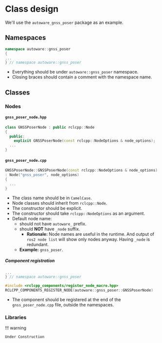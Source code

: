 # Class design

We'll use the `autoware_gnss_poser` package as an example.

## Namespaces

```cpp
namespace autoware::gnss_poser
{
...
} // namespace autoware::gnss_poser
```

- Everything should be under `autoware::gnss_poser` namespace.
- Closing braces should contain a comment with the namespace name.

## Classes

### Nodes

#### `gnss_poser_node.hpp`

```cpp
class GNSSPoserNode : public rclcpp::Node
{
  public:
    explicit GNSSPoserNode(const rclcpp::NodeOptions & node_options);
  ...
}
```

#### `gnss_poser_node.cpp`

```cpp
GNSSPoserNode::GNSSPoserNode(const rclcpp::NodeOptions & node_options)
: Node("gnss_poser", node_options)
{
  ...
}
```

- The class name should be in `CamelCase`.
- Node classes should inherit from `rclcpp::Node`.
- The constructor should be explicit.
- The constructor should take `rclcpp::NodeOptions` as an argument.
- Default node name:
  - should not have `autoware_` prefix.
  - should **NOT** have `_node` suffix.
    - **Rationale:** Node names are useful in the runtime. And output of `ros2 node list` will show only nodes anyway. Having `_node` is redundant.
  - **Example:** `gnss_poser`.

##### Component registration

```cpp
...
} // namespace autoware::gnss_poser

#include <rclcpp_components/register_node_macro.hpp>
RCLCPP_COMPONENTS_REGISTER_NODE(autoware::gnss_poser::GNSSPoserNode)
```

- The component should be registered at the end of the `gnss_poser_node.cpp` file, outside the namespaces.

### Libraries

!!! warning

    Under Construction
